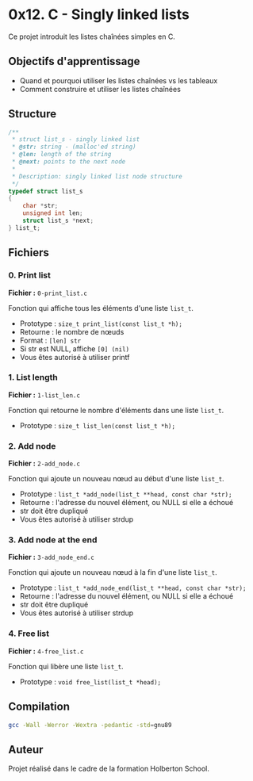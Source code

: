 # 0x12. C - Singly linked lists

Ce projet introduit les listes chaînées simples en C.

## Objectifs d'apprentissage

- Quand et pourquoi utiliser les listes chaînées vs les tableaux
- Comment construire et utiliser les listes chaînées

## Structure

```c
/**
 * struct list_s - singly linked list
 * @str: string - (malloc'ed string)
 * @len: length of the string
 * @next: points to the next node
 *
 * Description: singly linked list node structure
 */
typedef struct list_s
{
    char *str;
    unsigned int len;
    struct list_s *next;
} list_t;
```

## Fichiers

### 0. Print list
**Fichier :** `0-print_list.c`

Fonction qui affiche tous les éléments d'une liste `list_t`.
- Prototype : `size_t print_list(const list_t *h);`
- Retourne : le nombre de nœuds
- Format : `[len] str`
- Si str est NULL, affiche `[0] (nil)`
- Vous êtes autorisé à utiliser printf

### 1. List length
**Fichier :** `1-list_len.c`

Fonction qui retourne le nombre d'éléments dans une liste `list_t`.
- Prototype : `size_t list_len(const list_t *h);`

### 2. Add node
**Fichier :** `2-add_node.c`

Fonction qui ajoute un nouveau nœud au début d'une liste `list_t`.
- Prototype : `list_t *add_node(list_t **head, const char *str);`
- Retourne : l'adresse du nouvel élément, ou NULL si elle a échoué
- str doit être dupliqué
- Vous êtes autorisé à utiliser strdup

### 3. Add node at the end
**Fichier :** `3-add_node_end.c`

Fonction qui ajoute un nouveau nœud à la fin d'une liste `list_t`.
- Prototype : `list_t *add_node_end(list_t **head, const char *str);`
- Retourne : l'adresse du nouvel élément, ou NULL si elle a échoué
- str doit être dupliqué
- Vous êtes autorisé à utiliser strdup

### 4. Free list
**Fichier :** `4-free_list.c`

Fonction qui libère une liste `list_t`.
- Prototype : `void free_list(list_t *head);`

## Compilation

```bash
gcc -Wall -Werror -Wextra -pedantic -std=gnu89
```

## Auteur

Projet réalisé dans le cadre de la formation Holberton School.
